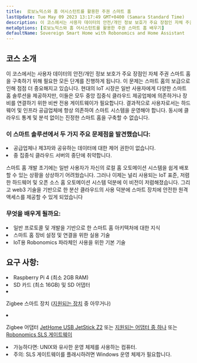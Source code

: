 ```yaml
---
title:  로보노믹스와 홈 어시스턴트를 활용한 주권 스마트 홈
lastUpdate: Tue May 09 2023 13:17:49 GMT+0400 (Samara Standard Time)
description: 이 코스에서는 사용자 데이터의 안전/개인 정보 보호가 주요 장점인 자체 주권 스마트 홈을 구축하기 위해 필요한 모든 단계를 진행하게 됩니다.
metaOptions: [로보노믹스와 홈 어시스턴트를 활용한 주권 스마트 홈 배우기]
defaultName: Sovereign Smart Home with Robonomics and Home Assistant
---
```


## 코스 소개

이 코스에서는 사용자 데이터의 안전/개인 정보 보호가 주요 장점인 자체 주권 스마트 홈을 구축하기 위해 필요한 모든 단계를 진행하게 됩니다. 이 문제는 스마트 홈의 보급으로 인해 점점 더 중요해지고 있습니다. 현대의 IoT 시장은 일반 사용자에게 다양한 스마트 홈 솔루션을 제공하지만, 이들은 모두 중앙 집중식 클라우드 제공업체에 의존하거나 장비를 연결하기 위한 비싼 전용 게이트웨이가 필요합니다. 결과적으로 사용자로서는 하드웨어 및 인프라 공급업체에 항상 의존하여 스마트 시스템을 운영해야 합니다. 동시에 클라우드 통계 및 분석 없이는 진정한 스마트 홈을 구축할 수 없습니다.

### 이 스마트 솔루션에서 두 가지 주요 문제점을 발견했습니다:

<List>
  <li>  공급업체나 제3자와 공유하는 데이터에 대한 제어 권한이 없습니다.
    
  </li>
  <li> 중 집중식 클라우드 서버의 중단에 취약합니다.
  </li>
</List>

스마트 홈 개발 초기에는 일반 사용자가 자신의 로컬 홈 오토메이션 시스템을 쉽게 배포할 수 있는 상황을 상상하기 어려웠습니다. 그러나 이제는 널리 사용되는 IoT 표준, 저렴한 하드웨어 및 오픈 소스 홈 오토메이션 시스템 덕분에 이 비전이 저렴해졌습니다. 그리고 web3 기술을 기반으로 한 분산 클라우드의 사용 덕분에 스마트 장치에 안전한 원격 액세스를 제공할 수 있게 되었습니다

### 무엇을 배우게 될까요:

<List type="plus">
  <li>
    일반 프로토콜 및 개발을 기반으로 한 스마트 홈 아키텍처에 대한 지식
  </li>
  <li>
   스마트 홈 장비 설정 및 연결을 위한 실용 기술
  </li>
   <li>
    IoT용 Robonomics 파라체인 사용을 위한 기본 기술
  </li>
</List>


## 요구 사항:

<List>
<li>
  Raspberry Pi 4 (최소 2GB RAM)
</li>
<li>
  SD 카드 (최소 16GB) 및 SD 어댑터
</li>
<li class="flex">

  Zigbee 스마트 장치 ([지원되는 장치](https://slsys.io/en/action/supported_devices.html) 중 아무거나)
</li>
<li class="flex">

  Zigbee 어댑터 [JetHome USB JetStick Z2](https://jethome.ru/z2/?sl=en) 또는 [지원되는 어댑터 중 하나](https://www.zigbee2mqtt.io/guide/adapters/) 또는 [Robonomics SLS 게이트웨이](https://oshwlab.com/ludovich88/robonomics_sls_gateway_v01)
</li>

<li>
  가능하다면: UNIX와 유사한 운영 체제를 사용하는 컴퓨터.
</li>
<li>
  <span class="accent">주의</span>: SLS 게이트웨이를 플래시하려면 Windows 운영 체제가 필요합니다.
</li>
</List>
